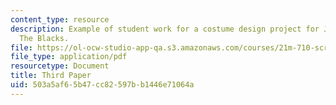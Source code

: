 ```yaml
---
content_type: resource
description: Example of student work for a costume design project for Jean Genet's
  The Blacks.
file: https://ol-ocw-studio-app-qa.s3.amazonaws.com/courses/21m-710-script-analysis-fall-2011/503a5af65b47cc82597bb1446e71064a_MIT21M_710F11_Paper_3.pdf
file_type: application/pdf
resourcetype: Document
title: Third Paper
uid: 503a5af6-5b47-cc82-597b-b1446e71064a
---
```

